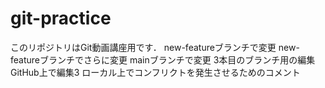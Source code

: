 # git-practice
このリポジトリはGit動画講座用です．
new-featureブランチで変更
new-featureブランチでさらに変更
mainブランチで変更
3本目のブランチ用の編集
GitHub上で編集3
ローカル上でコンフリクトを発生させるためのコメント